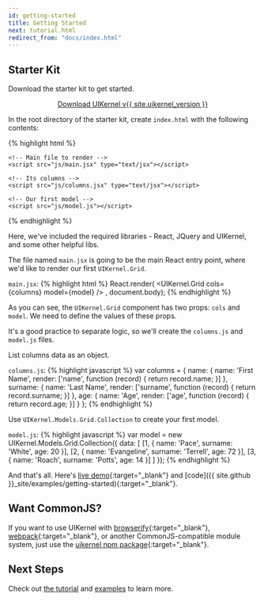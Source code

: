 ```yaml
---
id: getting-started
title: Getting Started
next: tutorial.html
redirect_from: "docs/index.html"
---
```


## Starter Kit

Download the starter kit to get started.

<center>
  <a href="/download.html" class="btn btn-lg btn-success download-uikernel-button">
    Download UIKernel v{{ site.uikernel_version }}
  </a>
</center>

In the root directory of the starter kit, create `index.html` with the following contents:

{% highlight html %}
<!DOCTYPE html>
<html>
<head>
    <meta charset="utf-8"/>
    <title>First grid component</title>
    <link href="css/bootstrap.min.css" rel="stylesheet" type="text/css"/>
    <link href="css/uikernel/main.css" rel="stylesheet" type="text/css"/>
</head>
<body>
    <script src="js/libs/jquery.min.js"></script>
    <script src="js/libs/lodash.min.js"></script>
    <script src="js/libs/react.0.13.3.min.js"></script>
    <script src="js/libs/JSXTransformer-0.13.3.js"></script>
    <script src="js/libs/uikernel.js"></script>

    <!-- Main file to render -->
    <script src="js/main.jsx" type="text/jsx"></script>

    <!-- Its columns -->
    <script src="js/columns.jsx" type="text/jsx"></script>

    <!-- Our first model -->
    <script src="js/model.js"></script>
</body>
</html>
{% endhighlight %}

Here, we've included the required libraries - React, JQuery and UIKernel, and some other helpful libs.

The file named `main.jsx` is going to be the main React entry point, where we'd like to render our first `UIKernel.Grid`.

`main.jsx`:
{% highlight html %}
React.render(
  <UIKernel.Grid
    cols={columns}
    model={model}
  />
, document.body);
{% endhighlight %}

As you can see, the `UIKernel.Grid` component has two props: `cols` and `model`. We need to define the values of these props.

It's a good practice to separate logic, so we'll create the `columns.js` and `model.js` files.

List columns data as an object.

`columns.js`:
{% highlight javascript %}
var columns = {
  name: {
    name: 'First Name',
    render: ['name', function (record) {
      return record.name;
    }]
  },
  surname: {
    name: 'Last Name',
    render: ['surname', function (record) {
      return record.surname;
    }]
  },
  age: {
    name: 'Age',
    render: ['age', function (record) {
      return record.age;
    }]
  }
};
{% endhighlight %}

Use `UIKernel.Models.Grid.Collection` to create your first model.

`model.js`:
{% highlight javascript %}
var model = new UIKernel.Models.Grid.Collection({
  data: [
    [1, {
      name: 'Pace',
      surname: 'White',
      age: 20
    }],
    [2, {
      name: 'Evangeline',
      surname: 'Terrell',
      age: 72
    }],
    [3, {
      name: 'Roach',
      surname: 'Potts',
      age: 14
    }]
  ]
});
{% endhighlight %}

And that's all. Here's [live demo](/examples/getting-started/){:target="_blank"} and [code]({{ site.github }}_site/examples/getting-started){:target="_blank"}.

## Want CommonJS?

If you want to use UIKernel with
[browserify](http://browserify.org/){:target="_blank"},
[webpack](https://webpack.github.io/){:target="_blank"}, or another CommonJS-compatible module system, just use the
[uikernel npm package](https://www.npmjs.com/package/uikernel){:target="_blank"}.

## Next Steps

Check out [the tutorial](/docs/tutorial.html) and [examples](/examples/index.html) to learn more.
